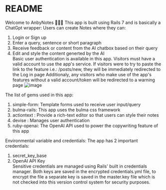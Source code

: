 # README

Welcome to AnbyNotes 🎉🎉🎉
This app is built using Rails 7 and is basically a ChatGpt wrapper:
Users can create Notes where they can:
1. Login or Sign up
2. Enter a query, sentence or short paragraph
3. Receive feedback or content from the AI chatbox based on their query
4. Edit and style the content generted by the AI  
Basic user authentication is available in this app. Visitors must have a valid account to use the app's service.
If visitors were to try to paste the link to the feature i.e.: /posts/new, they will be immediately redirected to the Log in page
Additionaly, any visitors who make use of the app's features without a valid account/token will be redirected to a warning page
![image](https://github.com/user-attachments/assets/10212497-20f5-4332-ac41-108c5036f58a)

The list of gems used in this app:
1. simple-form: Template forms used to receive user input/query
2. bulma-rails: This app uses the bulma css framework
3. actiontext : Provide a rich-text editor so that users can style their notes
4. devise     : Manages user authentication
5. ruby-openai: The OpenAI API used to power the copywriting feature of this app

Environmental variable and credentials:
The app has 2 important credentials:
1. secret_key_base
2. OpenAI API Key  
Sensitive credentials are managed using Rails' built in credentials manager.
Both keys are saved in the encrypted credentials.yml file, to encrypt the file a separate key is saved in the master.key file which is not checked into this version control system for security purposes.


